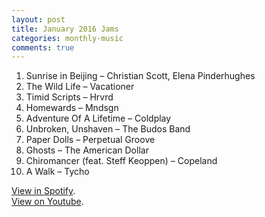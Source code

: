 ```yaml
---
layout: post
title: January 2016 Jams
categories: monthly-music
comments: true
---
```


1. Sunrise in Beijing – Christian Scott, Elena Pinderhughes
2. The Wild Life – Vacationer
3. Timid Scripts – Hrvrd
4. Homewards – Mndsgn
5. Adventure Of A Lifetime – Coldplay
6. Unbroken, Unshaven – The Budos Band
7. Paper Dolls – Perpetual Groove
8. Ghosts – The American Dollar
9. Chiromancer (feat. Steff Keoppen) – Copeland
10. A Walk – Tycho

[View in Spotify][spotify].  
[View on Youtube][youtube].

[spotify]: https://open.spotify.com/user/fred.hohman/playlist/1zvRNeSVYQHAVYBzDkaVRh "View in Spotify."
[youtube]: https://www.youtube.com/playlist?list=PL7t4sFPlrvYVoUyz_HJIwTwacctuM4bzg "View on Youtube."